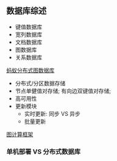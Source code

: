 ## 数据库综述
- 键值数据库
- 宽列数据库
- 文档数据库
- 图数据库
- 关系数据库

[蚂蚁分布式图数据库](https://zhuanlan.zhihu.com/p/69073081)
  -  分布式/分区数据存储
  - 节点单健值对存储; 有向边双键值对存储;
  - 高可用性
  - 更新模块
     - 实时更新: 同步 VS 异步
     - 批量更新
  
 [图计算框架](https://www.zhihu.com/question/67056086/answer/2374091183?utm_medium=social&utm_oi=606895222513471488&utm_psn=1616988250073112576&utm_source=ZHShareTargetIDMore)
### 单机部署 VS 分布式数据库

